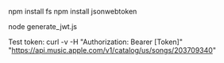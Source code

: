 npm install fs
npm install jsonwebtoken

node generate_jwt.js

Test token:
curl -v -H "Authorization: Bearer [Token]" "https://api.music.apple.com/v1/catalog/us/songs/203709340"

